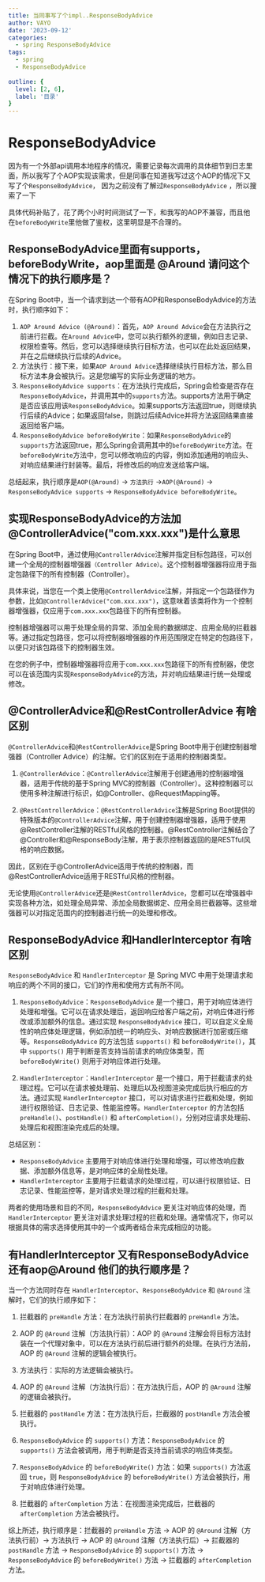 ```yaml
---
title: 当同事写了个impl..ResponseBodyAdvice
author: VAYO
date: '2023-09-12'
categories:
  - spring ResponseBodyAdvice
tags:
  - spring
  - ResponseBodyAdvice
  
outline: {
  level: [2, 6],
  label: '目录'
}
---
```


# ResponseBodyAdvice

因为有一个外部api调用本地程序的情况，需要记录每次调用的具体细节到日志里面，所以我写了个AOP实现该需求，但是同事在知道我写过这个AOP的情况下又写了个`ResponseBodyAdvice`， 因为之前没有了解过`ResponseBodyAdvice` ，所以搜索了一下

具体代码补贴了，花了两个小时时间测试了一下，和我写的AOP不兼容，而且他在`beforeBodyWrite`里他做了鉴权，这里明显是不合理的。

## ResponseBodyAdvice里面有supports，beforeBodyWrite，aop里面是 @Around 请问这个情况下的执行顺序是？

在Spring Boot中，当一个请求到达一个带有AOP和ResponseBodyAdvice的方法时，执行顺序如下：

1. `AOP Around Advice (@Around)`：首先，`AOP Around Advice`会在方法执行之前进行拦截。在`Around Advice`中，您可以执行额外的逻辑，例如日志记录、权限检查等。然后，您可以选择继续执行目标方法，也可以在此处返回结果，并在之后继续执行后续的Advice。
2. 方法执行：接下来，如果`AOP Around Advice`选择继续执行目标方法，那么目标方法本身会被执行。这是您编写的实际业务逻辑的地方。
3. `ResponseBodyAdvice supports`：在方法执行完成后，Spring会检查是否存在`ResponseBodyAdvice`，并调用其中的`supports`方法。supports方法用于确定是否应该应用该`ResponseBodyAdvice`。如果supports方法返回true，则继续执行后续的Advice；如果返回false，则跳过后续Advice并将方法返回结果直接返回给客户端。
4. `ResponseBodyAdvice beforeBodyWrite`：如果`ResponseBodyAdvice`的`supports`方法返回true，那么Spring会调用其中的`beforeBodyWrite`方法。在`beforeBodyWrite`方法中，您可以修改响应的内容，例如添加通用的响应头、对响应结果进行封装等。最后，将修改后的响应发送给客户端。

总结起来，执行顺序是`AOP(@Around)` -> `方法执行` ->` AOP(@Around) ` ->  `ResponseBodyAdvice supports` -> `ResponseBodyAdvice beforeBodyWrite`。

## 实现ResponseBodyAdvice的方法加@ControllerAdvice("com.xxx.xxx")是什么意思

在Spring Boot中，通过使用`@ControllerAdvice`注解并指定目标包路径，可以创建一个全局的控制器增强器`（Controller Advice）`。这个控制器增强器将应用于指定包路径下的所有控制器（Controller）。

具体来说，当您在一个类上使用`@ControllerAdvice`注解，并指定一个包路径作为参数，比如`@ControllerAdvice("com.xxx.xxx")`，这意味着该类将作为一个控制器增强器，仅应用于`com.xxx.xxx`包路径下的所有控制器。

控制器增强器可以用于处理全局的异常、添加全局的数据绑定、应用全局的拦截器等。通过指定包路径，您可以将控制器增强器的作用范围限定在特定的包路径下，以便只对该包路径下的控制器生效。

在您的例子中，控制器增强器将应用于`com.xxx.xxx`包路径下的所有控制器，使您可以在该范围内实现`ResponseBodyAdvice`的方法，并对响应结果进行统一处理或修改。

## @ControllerAdvice和@RestControllerAdvice 有啥区别

`@ControllerAdvice`和`@RestControllerAdvice`是Spring Boot中用于创建控制器增强器（Controller Advice）的注解。它们的区别在于适用的控制器类型。

1. `@ControllerAdvice`：`@ControllerAdvice`注解用于创建通用的控制器增强器，适用于传统的基于Spring MVC的控制器（Controller）。这种控制器可以使用多种注解进行标识，如@Controller、@RequestMapping等。

2. `@RestControllerAdvice`：`@RestControllerAdvice`注解是Spring Boot提供的特殊版本的`@ControllerAdvice`注解，用于创建控制器增强器，适用于使用@RestController注解的RESTful风格的控制器。@RestController注解结合了@Controller和@ResponseBody注解，用于表示控制器返回的是RESTful风格的响应数据。

因此，区别在于@ControllerAdvice适用于传统的控制器，而@RestControllerAdvice适用于RESTful风格的控制器。

无论使用`@ControllerAdvice`还是`@RestControllerAdvice`，您都可以在增强器中实现各种方法，如处理全局异常、添加全局数据绑定、应用全局拦截器等。这些增强器可以对指定范围内的控制器进行统一的处理和修改。

## ResponseBodyAdvice 和HandlerInterceptor 有啥区别

`ResponseBodyAdvice` 和 `HandlerInterceptor` 是 Spring MVC 中用于处理请求和响应的两个不同的接口，它们的作用和使用方式有所不同。

1. `ResponseBodyAdvice`：`ResponseBodyAdvice` 是一个接口，用于对响应体进行处理和增强。它可以在请求处理后，返回响应给客户端之前，对响应体进行修改或添加额外的信息。通过实现 `ResponseBodyAdvice` 接口，可以自定义全局性的响应体处理逻辑，例如添加统一的响应头、对响应数据进行加密或压缩等。`ResponseBodyAdvice` 的方法包括 `supports()` 和 `beforeBodyWrite()`，其中 `supports()` 用于判断是否支持当前请求的响应体类型，而 `beforeBodyWrite()` 则用于对响应体进行处理。

2. `HandlerInterceptor`：`HandlerInterceptor` 是一个接口，用于拦截请求的处理过程。它可以在请求被处理前、处理后以及视图渲染完成后执行相应的方法。通过实现 `HandlerInterceptor` 接口，可以对请求进行拦截和处理，例如进行权限验证、日志记录、性能监控等。`HandlerInterceptor` 的方法包括 `preHandle()`、`postHandle()` 和 `afterCompletion()`，分别对应请求处理前、处理后和视图渲染完成后的处理。

总结区别：
- `ResponseBodyAdvice` 主要用于对响应体进行处理和增强，可以修改响应数据、添加额外信息等，是对响应体的全局性处理。
- `HandlerInterceptor` 主要用于拦截请求的处理过程，可以进行权限验证、日志记录、性能监控等，是对请求处理过程的拦截和处理。

两者的使用场景和目的不同，`ResponseBodyAdvice` 更关注对响应体的处理，而 `HandlerInterceptor` 更关注对请求处理过程的拦截和处理。通常情况下，你可以根据具体的需求选择使用其中的一个或两者结合来完成相应的功能。

## 有HandlerInterceptor 又有ResponseBodyAdvice 还有aop@Around 他们的执行顺序是？
当一个方法同时存在 `HandlerInterceptor`、`ResponseBodyAdvice` 和 `@Around` 注解时，它们的执行顺序如下：

1. 拦截器的 `preHandle` 方法：在方法执行前执行拦截器的 `preHandle` 方法。

2. AOP 的 `@Around` 注解（方法执行前）：AOP 的 `@Around` 注解会将目标方法封装在一个代理对象中，可以在方法执行前后进行额外的处理。在执行方法前，AOP 的 `@Around` 注解的逻辑会被执行。

3. 方法执行：实际的方法逻辑会被执行。

4. AOP 的 `@Around` 注解（方法执行后）：在方法执行后，AOP 的 `@Around` 注解的逻辑会被执行。

5. 拦截器的 `postHandle` 方法：在方法执行后，拦截器的 `postHandle` 方法会被执行。

6. `ResponseBodyAdvice` 的 `supports()` 方法：`ResponseBodyAdvice` 的 `supports()` 方法会被调用，用于判断是否支持当前请求的响应体类型。

7. `ResponseBodyAdvice` 的 `beforeBodyWrite()` 方法：如果 `supports()` 方法返回 `true`，则 `ResponseBodyAdvice` 的 `beforeBodyWrite()` 方法会被执行，用于对响应体进行处理。

8. 拦截器的 `afterCompletion` 方法：在视图渲染完成后，拦截器的 `afterCompletion` 方法会被执行。

综上所述，执行顺序是：拦截器的 `preHandle` 方法 -> AOP 的 `@Around` 注解（方法执行前）-> 方法执行 -> AOP 的 `@Around` 注解（方法执行后）-> 拦截器的 `postHandle` 方法 -> `ResponseBodyAdvice` 的 `supports()` 方法 -> `ResponseBodyAdvice` 的 `beforeBodyWrite()` 方法 -> 拦截器的 `afterCompletion` 方法。
